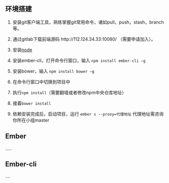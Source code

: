 ## 环境搭建

1. 安装git客户端工具，熟练掌握git常用命令，诸如pull，push，stash，branch等。
2. 通过gitlab下载前端源码 http:\/\/112.124.34.33:10080\/ （需要申请加入）。

3. 安装[node](https://nodejs.org/en/)

4. 安装ember-cli，打开命令行窗口，输入 `npm install ember-cli –g`

5. 安装bower，输入 `npm install bower –g`

6. 在命令行窗口中切换到项目中

7. 执行`npm install`（需要翻墙或者修改npm中央仓库地址）

8. 接着`bower install`

9. 依赖安装完成后，启动项目，运行 `ember s --proxy=代理地址`  代理地址需咨询你所在小组master


## Ember

.....

## Ember-cli

....

